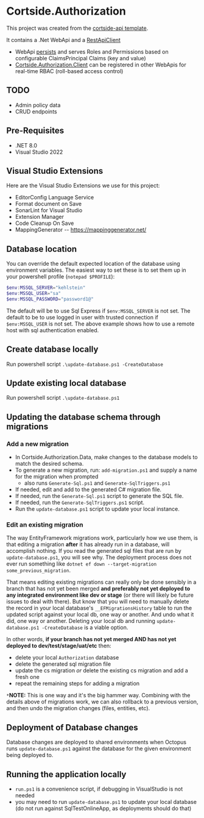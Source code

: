 # Cortside.Authorization

This project was created from the [cortside-api template](https://github.com/cortside/cortside.templates).

It contains a .Net WebApi and a [RestApiClient](https://github.com/cortside/cortside.restapiclient/tree/develop)

- WebApi [persists](./src/sql/data/001-catalog-policy.data.sql) and serves Roles and Permissions based on configurable ClaimsPrincipal Claims (key and value)
- [Cortside.Authorization.Client](./src/Cortside.Authorization.Client/README.md) can be registered in other WebApis for real-time RBAC (roll-based access control)

## TODO

- Admin policy data
- CRUD endpoints

## Pre-Requisites

- .NET 8.0
- Visual Studio 2022

## Visual Studio Extensions

Here are the Visual Studio Extensions we use for this project:

- EditorConfig Language Service
- Format document on Save
- SonarLint for Visual Studio
- Extension Manager
- Code Cleanup On Save
- MappingGenerator -- https://mappinggenerator.net/

## Database location

You can override the default expected location of the database using environment variables. The easiest way to set these is to set them up in your powershell profile (`notepad $PROFILE`):

```powershell
$env:MSSQL_SERVER="kehlstein"
$env:MSSQL_USER="sa"
$env:MSSQL_PASSWORD="password1@"
```

The default will be to use Sql Express if `$env:MSSQL_SERVER` is not set. The default to be to use logged in user with trusted connection if `$env:MSSQL_USER` is not set. The above example shows how to use a remote host with sql authentication enabled.

## Create database locally

Run powershell script `.\update-database.ps1 -CreateDatabase`

## Update existing local database

Run powershell script `.\update-database.ps1`

## Updating the database schema through migrations

### Add a new migration

- In Cortside.Authorization.Data, make changes to the database models to match the desired schema.
- To generate a new migration, run: `add-migration.ps1` and supply a name for the migration when prompted
  - also runs `Generate-Sql.ps1` and `Generate-SqlTriggers.ps1`
- If needed, edit and add to the generated C# migration file.
- If needed, run the `Generate-Sql.ps1` script to generate the SQL file.
- If needed, run the `Generate-SqlTriggers.ps1` script.
- Run the `update-database.ps1` script to update your local instance.

### Edit an existing migration

The way EntityFramework migrations work, particularly how we use them, is that editing a migration **after** it has already run in a database, will accomplish nothing. If you read the generated sql files that are run by `update-database.ps1`, you will see why. The deployment process does not ever run something like `dotnet ef down --target-migration some_previous_migration`.

That means editing existing migrations can really only be done sensibly in a branch that has not yet been merged **and preferably not yet deployed to any integrated environment like dev or stage** (or there will likely be future issues to deal with there). But know that you will need to manually delete the record in your local database's `__EFMigrationsHistory` table to run the updated script against your local db, one way or another. And undo what it did, one way or another. Deleting your local db and running `update-database.ps1 -CreateDatabase` is a viable option.

In other words, **if your branch has not yet merged AND has not yet deployed to dev/test/stage/uat/etc** then:

- delete your local `Authorization` database
- delete the generated sql migration file
- update the cs migration _or_ delete the existing cs migration and add a fresh one
- repeat the remaining steps for adding a migration

`*`**NOTE:** This is one way and it's the big hammer way. Combining with the details above of migrations work, we can also rollback to a previous version, and then undo the migration changes (files, entities, etc).

## Deployment of Database changes

Database changes are deployed to shared environments when Octopus runs `update-database.ps1` against the database for the given environment being deployed to.

## Running the application locally

- `run.ps1` is a convenience script, if debugging in VisualStudio is not needed
- you may need to run `update-database.ps1` to update your local database (do not run against SqlTestOnlineApp, as deployments should do that)
